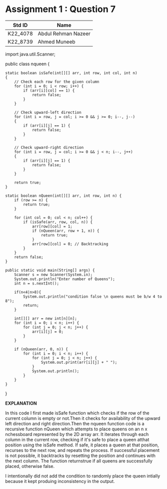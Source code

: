 # Assignment 1 : Question 7
|Std ID|Name|
|------|-|
|K22_4078|Abdul Rehman Nazeer|
|K22_8739|Ahmed Muneeb|

import java.util.Scanner;

public class nqueen {

    static boolean isSafe(int[][] arr, int row, int col, int n)
    {
        // Check each row for the given column
        for (int i = 0; i < row; i++) {
            if (arr[i][col] == 1) {
                return false;
            }
        }

        // Check upward-left direction
        for (int i = row, j = col; i >= 0 && j >= 0; i--, j--)
        {
            if (arr[i][j] == 1) {
                return false;
            }
        }

        // Check upward-right direction
        for (int i = row, j = col; i >= 0 && j < n; i--, j++)
        {
            if (arr[i][j] == 1) {
                return false;
            }
        }

        return true;
    }

    static boolean nQueen(int[][] arr, int row, int n) {
        if (row >= n) {
            return true;
        }

        for (int col = 0; col < n; col++) {
            if (isSafe(arr, row, col, n)) {
                arr[row][col] = 1;
                if (nQueen(arr, row + 1, n)) {
                    return true;
                }
                arr[row][col] = 0; // Backtracking
            }
        }
        return false;
    }

    public static void main(String[] args) {
        Scanner s = new Scanner(System.in);
        System.out.println("Enter number of Queens");
        int n = s.nextInt();

        if(n<4|n>8){
            System.out.println("condition false \n queens must be b/w 4 to 8");
            return;
        }

        int[][] arr = new int[n][n];
        for (int i = 0; i < n; i++) {
            for (int j = 0; j < n; j++) {
                arr[i][j] = 0;
            }
        }

        if (nQueen(arr, 0, n)) {
            for (int i = 0; i < n; i++) {
                for (int j = 0; j < n; j++) {
                    System.out.print(arr[i][j] + " ");
                }
                System.out.println();
            }
        }
    }
}



**EXPLANATION**

In this code I first made isSafe function which checks if the row of the current column is empty or not.Then it checks for availability 
of the upward left direction and right direction.Then the nqueen function code is a recursive function nQueen which attempts to place queens on an n x nchessboard represented by the 2D array arr. It iterates through each column in the current row, checking if it's safe to place a queen atthat position using the isSafe method. If safe, it places a queen at that position, recurses to the next row, and repeats the process. If successful placement is not possible, it backtracks by resetting the position and continues with the next column. The function returnstrue if all queens are successfully placed, otherwise false.

I intentionally did not add the condition to randomly place the queen intially because it kept produing inconsistency in the output.
